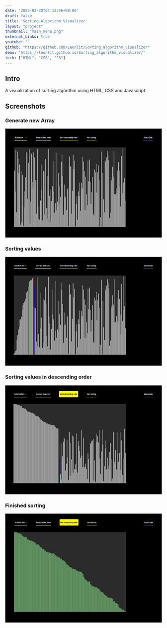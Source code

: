 ```yaml
---
date: '2025-03-30T04:12:56+08:00'
draft: false
title: 'Sorting Algorithm Visualizer'
layout: "project"
thumbnail: "main_menu.png"
external_Links: true
youtube: ""
github: "https://github.com/Leonlit/Sorting_algorithm_visualizer"
demo: "https://leonlit.github.io/Sorting_algorithm_visualizer/"
tech: ["HTML", "CSS", "JS"]
---
```


## Intro
A visualization of sorting algorithm using HTML, CSS and Javascript

## Screenshots 

### Generate new Array
<img src="generate_new_array.png" alt="Generate New Array" height="350px">

### Sorting values
<img src="sorting.png" alt="Sorting" height="350px">

### Sorting values in descending order
<img src="sorting_descending.png" alt="Sorting Descending Order" height="350px">

### Finished sorting
<img src="finished.png" alt="Finished" height="350px">